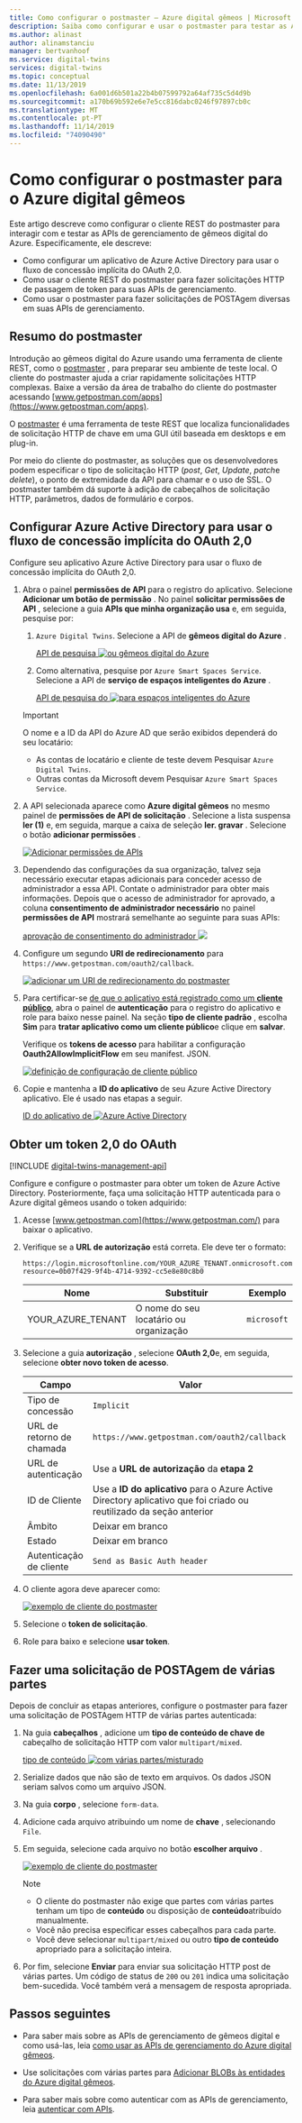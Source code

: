 ```yaml
---
title: Como configurar o postmaster – Azure digital gêmeos | Microsoft Docs
description: Saiba como configurar e usar o postmaster para testar as APIs do Azure digital gêmeos.
ms.author: alinast
author: alinamstanciu
manager: bertvanhoof
ms.service: digital-twins
services: digital-twins
ms.topic: conceptual
ms.date: 11/13/2019
ms.openlocfilehash: 6a001d6b501a22b4b07599792a64af735c5d4d9b
ms.sourcegitcommit: a170b69b592e6e7e5cc816dabc0246f97897cb0c
ms.translationtype: MT
ms.contentlocale: pt-PT
ms.lasthandoff: 11/14/2019
ms.locfileid: "74090490"
---
```

# <a name="how-to-configure-postman-for-azure-digital-twins"></a>Como configurar o postmaster para o Azure digital gêmeos

Este artigo descreve como configurar o cliente REST do postmaster para interagir com e testar as APIs de gerenciamento de gêmeos digital do Azure. Especificamente, ele descreve:

* Como configurar um aplicativo de Azure Active Directory para usar o fluxo de concessão implícita do OAuth 2,0.
* Como usar o cliente REST do postmaster para fazer solicitações HTTP de passagem de token para suas APIs de gerenciamento.
* Como usar o postmaster para fazer solicitações de POSTAgem diversas em suas APIs de gerenciamento.

## <a name="postman-summary"></a>Resumo do postmaster

Introdução ao gêmeos digital do Azure usando uma ferramenta de cliente REST, como o [postmaster](https://www.getpostman.com/) , para preparar seu ambiente de teste local. O cliente do postmaster ajuda a criar rapidamente solicitações HTTP complexas. Baixe a versão da área de trabalho do cliente do postmaster acessando [www.getpostman.com/apps](https://www.getpostman.com/apps).

O [postmaster](https://www.getpostman.com/) é uma ferramenta de teste REST que localiza funcionalidades de solicitação HTTP de chave em uma GUI útil baseada em desktops e em plug-in.

Por meio do cliente do postmaster, as soluções que os desenvolvedores podem especificar o tipo de solicitação HTTP (*post*, *Get*, *Update*, *patch*e *delete*), o ponto de extremidade da API para chamar e o uso de SSL. O postmaster também dá suporte à adição de cabeçalhos de solicitação HTTP, parâmetros, dados de formulário e corpos.

## <a name="configure-azure-active-directory-to-use-the-oauth-20-implicit-grant-flow"></a>Configurar Azure Active Directory para usar o fluxo de concessão implícita do OAuth 2,0

Configure seu aplicativo Azure Active Directory para usar o fluxo de concessão implícita do OAuth 2,0.

1. Abra o painel **permissões de API** para o registro do aplicativo. Selecione **Adicionar um botão de permissão** . No painel **solicitar permissões de API** , selecione a guia **APIs que minha organização usa** e, em seguida, pesquise por:
    
    1. `Azure Digital Twins`. Selecione a API de **gêmeos digital do Azure** .

        [API de pesquisa ![ou gêmeos digital do Azure](../../includes/media/digital-twins-permissions/aad-aap-search-api-dt.png)](../../includes/media/digital-twins-permissions/aad-aap-search-api-dt.png#lightbox)

    1. Como alternativa, pesquise por `Azure Smart Spaces Service`. Selecione a API de **serviço de espaços inteligentes do Azure** .

        [API de pesquisa do ![para espaços inteligentes do Azure](../../includes/media/digital-twins-permissions/aad-app-search-api.png)](../../includes/media/digital-twins-permissions/aad-app-search-api.png#lightbox)

    > [!IMPORTANT]
    > O nome e a ID da API do Azure AD que serão exibidos dependerá do seu locatário:
    > * As contas de locatário e cliente de teste devem Pesquisar `Azure Digital Twins`.
    > * Outras contas da Microsoft devem Pesquisar `Azure Smart Spaces Service`.

1. A API selecionada aparece como **Azure digital gêmeos** no mesmo painel de **permissões de API de solicitação** . Selecione a lista suspensa **ler (1)** e, em seguida, marque a caixa de seleção **ler. gravar** . Selecione o botão **adicionar permissões** .

    [![Adicionar permissões de APIs](../../includes/media/digital-twins-permissions/aad-app-req-permissions.png)](../../includes/media/digital-twins-permissions/aad-app-req-permissions.png#lightbox)

1. Dependendo das configurações da sua organização, talvez seja necessário executar etapas adicionais para conceder acesso de administrador a essa API. Contate o administrador para obter mais informações. Depois que o acesso de administrador for aprovado, a coluna **consentimento de administrador necessário** no painel **permissões de API** mostrará semelhante ao seguinte para suas APIs:

    [aprovação de consentimento do administrador ![](../../includes/media/digital-twins-permissions/aad-app-admin-consent.png)](../../includes/media/digital-twins-permissions/aad-app-admin-consent.png#lightbox)

1. Configure um segundo **URI de redirecionamento** para `https://www.getpostman.com/oauth2/callback`.

    [![adicionar um URI de redirecionamento do postmaster](media/how-to-configure-postman/authentication-redirect-uri.png)](media/how-to-configure-postman/authentication-redirect-uri.png#lightbox)

1. Para certificar-se [de que o aplicativo está registrado como um **cliente público**](https://docs.microsoft.com/azure/active-directory/develop/scenario-desktop-app-registration), abra o painel de **autenticação** para o registro do aplicativo e role para baixo nesse painel. Na seção **tipo de cliente padrão** , escolha **Sim** para **tratar aplicativo como um cliente público**e clique em **salvar**.

    Verifique os **tokens de acesso** para habilitar a configuração **Oauth2AllowImplicitFlow** em seu manifest. JSON.

    [![definição de configuração de cliente público](../../includes/media/digital-twins-permissions/aad-public-client.png)](../../includes/media/digital-twins-permissions/aad-public-client.png#lightbox)

1. Copie e mantenha a **ID do aplicativo** de seu Azure Active Directory aplicativo. Ele é usado nas etapas a seguir.

   [ID do aplicativo de ![Azure Active Directory](../../includes/media/digital-twins-permissions/aad-app-reg-app-id.png)](../../includes/media//digital-twins-permissions/aad-app-reg-app-id.png#lightbox)


## <a name="obtain-an-oauth-20-token"></a>Obter um token 2,0 do OAuth

[!INCLUDE [digital-twins-management-api](../../includes/digital-twins-management-api.md)]

Configure e configure o postmaster para obter um token de Azure Active Directory. Posteriormente, faça uma solicitação HTTP autenticada para o Azure digital gêmeos usando o token adquirido:

1. Acesse [www.getpostman.com](https://www.getpostman.com/) para baixar o aplicativo.
1. Verifique se a **URL de autorização** está correta. Ele deve ter o formato:

    ```plaintext
    https://login.microsoftonline.com/YOUR_AZURE_TENANT.onmicrosoft.com/oauth2/authorize?resource=0b07f429-9f4b-4714-9392-cc5e8e80c8b0
    ```

    | Nome  | Substituir | Exemplo |
    |---------|---------|---------|
    | YOUR_AZURE_TENANT | O nome do seu locatário ou organização | `microsoft` |

1. Selecione a guia **autorização** , selecione **OAuth 2,0**e, em seguida, selecione **obter novo token de acesso**.

    | Campo  | Valor |
    |---------|---------|
    | Tipo de concessão | `Implicit` |
    | URL de retorno de chamada | `https://www.getpostman.com/oauth2/callback` |
    | URL de autenticação | Use a **URL de autorização** da **etapa 2** |
    | ID de Cliente | Use a **ID do aplicativo** para o Azure Active Directory aplicativo que foi criado ou reutilizado da seção anterior |
    | Âmbito | Deixar em branco |
    | Estado | Deixar em branco |
    | Autenticação de cliente | `Send as Basic Auth header` |

1. O cliente agora deve aparecer como:

    [![exemplo de cliente do postmaster](media/how-to-configure-postman/postman-oauth-token.png)](media/how-to-configure-postman/postman-oauth-token.png#lightbox)

1. Selecione o **token de solicitação**.
  
1. Role para baixo e selecione **usar token**.

## <a name="make-a-multipart-post-request"></a>Fazer uma solicitação de POSTAgem de várias partes

Depois de concluir as etapas anteriores, configure o postmaster para fazer uma solicitação de POSTAgem HTTP de várias partes autenticada:

1. Na guia **cabeçalhos** , adicione um **tipo de conteúdo de chave de** cabeçalho de solicitação HTTP com valor `multipart/mixed`.

   [tipo de conteúdo ![com várias partes/misturado](media/how-to-configure-postman/content-type.png)](media/how-to-configure-postman/content-type.png#lightbox)

1. Serialize dados que não são de texto em arquivos. Os dados JSON seriam salvos como um arquivo JSON.
1. Na guia **corpo** , selecione `form-data`. 
1. Adicione cada arquivo atribuindo um nome de **chave** , selecionando `File`.
1. Em seguida, selecione cada arquivo no botão **escolher arquivo** .

   [![exemplo de cliente do postmaster](media/how-to-configure-postman/form-body.png)](media/how-to-configure-postman/form-body.png#lightbox)

   >[!NOTE]
   > * O cliente do postmaster não exige que partes com várias partes tenham um tipo de **conteúdo** ou disposição de **conteúdo**atribuído manualmente.
   > * Você não precisa especificar esses cabeçalhos para cada parte.
   > * Você deve selecionar `multipart/mixed` ou outro **tipo de conteúdo** apropriado para a solicitação inteira.

1. Por fim, selecione **Enviar** para enviar sua solicitação HTTP post de várias partes. Um código de status de `200` ou `201` indica uma solicitação bem-sucedida. Você também verá a mensagem de resposta apropriada.

## <a name="next-steps"></a>Passos seguintes

- Para saber mais sobre as APIs de gerenciamento de gêmeos digital e como usá-las, leia [como usar as APIs de gerenciamento do Azure digital gêmeos](how-to-navigate-apis.md).

- Use solicitações com várias partes para [Adicionar BLOBs às entidades do Azure digital gêmeos](./how-to-add-blobs.md).

- Para saber mais sobre como autenticar com as APIs de gerenciamento, leia [autenticar com APIs](./security-authenticating-apis.md).
